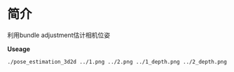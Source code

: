 简介
=
利用bundle adjustment估计相机位姿

**Useage**

```
./pose_estimation_3d2d ../1.png ../2.png ../1_depth.png ../2_depth.png
```